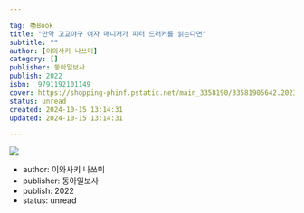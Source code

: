 ```yaml
---

tag: 📚Book
title: "만약 고교야구 여자 매니저가 피터 드러커를 읽는다면"
subtitle: ""
author: [이와사키 나쓰미]
category: []
publisher: 동아일보사
publish: 2022
isbn:  9791192101149
cover: https://shopping-phinf.pstatic.net/main_3358190/33581905642.20230919130629.jpg
status: unread
created: 2024-10-15 13:14:31
updated: 2024-10-15 13:14:31

---
```

![](https://shopping-phinf.pstatic.net/main_3358190/33581905642.20230919130629.jpg)


- author: 이와사키 나쓰미
- publisher: 동아일보사
- publish: 2022
- status: unread